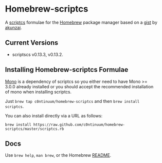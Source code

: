 # Homebrew-scriptcs

A [scriptcs](http://scriptcs.net/) formulae for the [Homebrew](http://brew.sh/) package manager based on a [gist](https://gist.github.com/akunzai/bbcac93646ca08bd8569) by [akunzai](https://github.com/akunzai).

## Current Versions

* scriptscs v0.13.3, v0.13.2.

## Installing Homebrew-scriptcs Formulae

[Mono](http://www.mono-project.com/) is a dependency of scriptcs so you either need to have Mono >= 3.0.0 already installed or you should accept the recommended installation of mono when installing scriptcs.

Just `brew tap c0ntinuum/homebrew-scriptcs` and then `brew install scriptcs`.

You can also install directly via a URL as follows:

```
brew install https://raw.github.com/c0ntinuum/homebrew-scriptcs/master/scriptcs.rb
```

Docs
----
Use `brew help`, `man brew`, or the Homebrew [README](https://github.com/Homebrew/homebrew/tree/master/share/doc/homebrew#readme).
